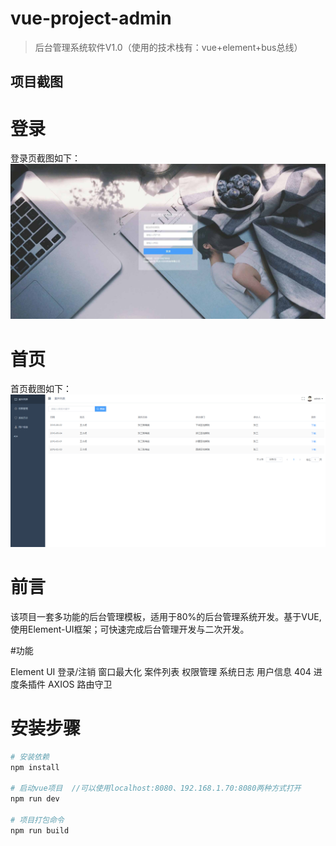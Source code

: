 # vue-project-admin

> 后台管理系统软件V1.0（使用的技术栈有：vue+element+bus总线）

## 项目截图

# 登录

登录页截图如下：
![image](https://github.com/mrslancheng/vue-image/blob/master/login4.jpg) 

# 首页

首页截图如下：
![image](https://github.com/mrslancheng/vue-image/blob/master/index2.png)

# 前言

该项目一套多功能的后台管理模板，适用于80%的后台管理系统开发。基于VUE,使用Element-UI框架；可快速完成后台管理开发与二次开发。

#功能

Element UI
登录/注销
窗口最大化
案件列表
权限管理
系统日志
用户信息
404
进度条插件
AXIOS
路由守卫

# 安装步骤

``` bash
# 安装依赖
npm install

# 启动vue项目  //可以使用localhost:8080、192.168.1.70:8080两种方式打开
npm run dev

# 项目打包命令
npm run build



